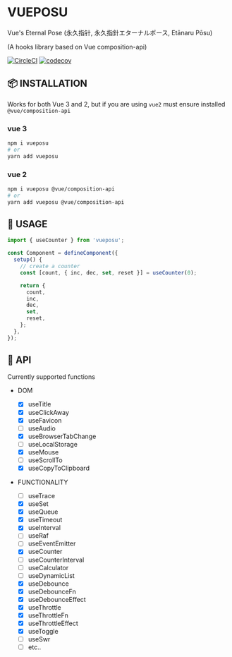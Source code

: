 <p align="center">

# VUEPOSU

Vue's Eternal Pose (永久指针, 永久指針エターナルポース, Etānaru Pōsu)

(A hooks library based on Vue composition-api)

[![CircleCI](https://circleci.com/gh/Awesome-Creators/vueposu/tree/develop.svg?style=svg&circle-token=74859479154a741060b1bd036508b21782ae7424)](https://app.circleci.com/pipelines/github/Awesome-Creators/vueposu?branch=develop) [![codecov](https://codecov.io/gh/Awesome-Creators/vueposu/branch/develop/graph/badge.svg?token=FA4WQGNR20)](https://codecov.io/gh/Awesome-Creators/vueposu)

</p>

## 📦 INSTALLATION

Works for both Vue 3 and 2, but if you are using `vue2` must ensure installed `@vue/composition-api`

### vue 3

```bash
npm i vueposu
# or
yarn add vueposu
```

### vue 2

```bash
npm i vueposu @vue/composition-api
# or
yarn add vueposu @vue/composition-api
```

## 🍳 USAGE

```ts
import { useCounter } from 'vueposu';

const Component = defineComponent({
  setup() {
    // create a counter
    const [count, { inc, dec, set, reset }] = useCounter(0);

    return {
      count,
      inc,
      dec,
      set,
      reset,
    };
  },
});
```

## 🚀 API

Currently supported functions

- DOM

  - [x] useTitle
  - [x] useClickAway
  - [x] useFavicon
  - [ ] useAudio
  - [x] useBrowserTabChange
  - [ ] useLocalStorage
  - [x] useMouse
  - [ ] useScrollTo
  - [x] useCopyToClipboard

- FUNCTIONALITY

  - [ ] useTrace
  - [x] useSet
  - [x] useQueue
  - [x] useTimeout
  - [x] useInterval
  - [ ] useRaf
  - [ ] useEventEmitter
  - [x] useCounter
  - [ ] useCounterInterval
  - [ ] useCalculator
  - [ ] useDynamicList
  - [x] useDebounce
  - [x] useDebounceFn
  - [x] useDebounceEffect
  - [x] useThrottle
  - [x] useThrottleFn
  - [x] useThrottleEffect
  - [x] useToggle
  - [ ] useSwr
  - [ ] etc..
